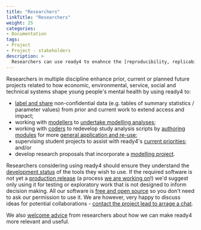 ```yaml
---
title: "Researchers"
linkTitle: "Researchers"
weight: 25
categories: 
- Documentation
tags:
- Project
- Project - stakeholders
description: >
  Researchers can use ready4 to enahnce the [reproducibility, replicability, generalisability](/docs/getting-started/concepts/reproducible-replicable-generalisable/) and reuse of their work.
---
```


Researchers in multiple discipline enhance prior, current or planned future projects related to how economic, environmental, service, social and technical systems shape young people's mental health by using ready4 to:

- [label and share](/docs/datasets/authoring-data/) non-confidential data (e.g. tables of summary statistics / parameter values) from prior and current work to extend access and impact;
- working with [modellers](/docs/getting-started/users/modeller/) to [undertake modelling analyses](docs/contribution-guidelines/priorities/apply/); 
- working with [coders](/docs/getting-started/users/modeller/) to redevelop study analysis scripts by [authoring modules](/docs/model/authoring-modules/) for more [general application and re-use](/docs/getting-started/concepts/reproducible-replicable-generalisable/#generalising);
- supervising student projects to assist with ready4's [current priorities](/docs/contribution-guidelines/priorities/); and/or
- develop research proposals that incorporate a [modelling project](/docs/getting-started/concepts/project/).

Researchers considering using ready4 should ensure they understand the [development status](/docs/getting-started/software/status/) of the tools they wish to use. If the required software is not yet a [production release](/docs/getting-started/software/status/production-releases/) (a process [we are working on](/docs/contribution-guidelines/priorities/launch/)!) we'd suggest only using it for testing or exploratory work that is not designed to inform decision making. All our software is [free and open source](/docs/getting-started/software/terms/) so you don't need to ask our permission to use it. We are however, very happy to discuss ideas for potential collaborations - [contact the project lead to arrage a chat](https://mph-economist.netlify.app/#contact).

We also [welcome advice](/docs/contribution-guidelines/contribution-types/advisory/) from researchers about how we can make ready4 more relevant and useful.


